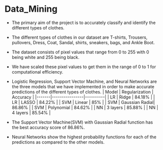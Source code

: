 # Data_Mining
- The primary aim of the project is to accurately classify and identify the different types of clothes.
- The different types of clothes in our dataset are T-shirts, Trousers, pullovers, Dress, Coat, Sandal, shirts, sneakers, bags, and Ankle Boot.
- The dataset consists of pixel values that range from 0 to 255 with 0 being white and 255 being black.
- We have scaled these pixel values to get them in the range of 0 to 1 for computational efficiency.
- Logistic Regression, Support Vector Machine, and Neural Networks are the three models that we have implemented in order to make accurate predictions of the different types of clothes.
| Model | Regularization | Accuracy |
|-------|----------------|----------|
| LR    | Ridge          | 84.18%   |
| LR    | LASSO          | 84.22%   |
| SVM   | Linear         | 85%      |
| SVM   | Gaussian Radial| 86.86%   |
| SVM   | Polynomial     | 84.62%   |
| NN    | 3 layers       | 85.88%   |
| NN    | 4 layers       | 85.54%   |

- The Support Vector Machine(SVM) with Gaussian Radial function has the best accuracy score of 86.86%.

- Neural Networks show the highest probability functions for each of the predictions as compared to the other models.
